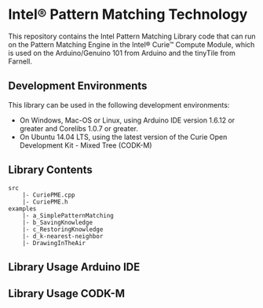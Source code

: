 # Intel® Pattern Matching Technology

This repository contains the Intel Pattern Matching Library code that can run on the Pattern Matching Engine in the Intel® Curie™ Compute Module, which is used on the Arduino/Genuino 101 from Arduino and the tinyTile from Farnell.

## Development Environments

This library can be used in the following development environments:

* On Windows, Mac-OS or Linux, using Arduino IDE version 1.6.12 or greater and Corelibs 1.0.7 or greater.
* On Ubuntu 14.04 LTS, using the latest version of the Curie Open Development Kit - Mixed Tree (CODK-M)

## Library Contents
```
src
    |- CuriePME.cpp
    |- CuriePME.h
examples
    |- a_SimplePatternMatching
    |- b_SavingKnowledge
    |- c_RestoringKnowledge
    |- d_k-nearest-neighbor
    |- DrawingInTheAir 
```

## Library Usage Arduino IDE




## Library Usage CODK-M


